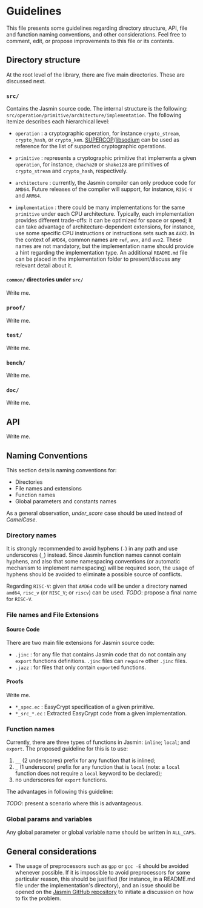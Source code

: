 # Guidelines

This file presents some guidelines regarding directory structure, API, file and function naming conventions, and other considerations. Feel free to comment, edit, or propose improvements to this file or its contents.

## Directory structure

At the root level of the library, there are five main directories. These are discussed next.

### `src/ `
Contains the Jasmin source code. The internal structure is the following: `src/operation/primitive/architecture/implementation`. The following itemize describes each hierarchical level:
 
 * `operation` : a cryptographic operation, for instance `crypto_stream`, `crypto_hash`, or `crypto_kem`. [SUPERCOP](https://bench.cr.yp.to/supercop.html)/[libsodium](https://github.com/jedisct1/libsodium/tree/master/src/libsodium) can be used as reference for the list of supported cryptographic operations.
 
 * `primitive` : represents a cryptographic primitive that implements a given `operation`, for instance, `chacha20` or  `shake128` are primitives of `crypto_stream` and `crypto_hash`, respectively. 
 
 * `architecture` : currently, the Jasmin compiler can only produce code for `AMD64`. Future releases of the compiler will support, for instance, `RISC-V` and `ARM64`.

 * `implementation` : there could be many implementations for the same `primitive` under each CPU architecture. Typically, each implementation provides different trade-offs: it can be optimized for space or speed; it can take advantage of architecture-dependent extensions, for instance, use some specific CPU instructions or instructions sets such as `AVX2`. In the context of `AMD64`, common names are `ref`, `avx`, and `avx2`. These names are not mandatory, but the implementation name should provide a hint regarding the implementation type. An additional `README.md` file can be placed in the implementation folder to present/discuss any relevant detail about it.

#### `common/` directories under `src/`

Write me.

### `proof/`

Write me.

### `test/`

Write me.

### `bench/`

Write me.

### `doc/`

Write me.

## API

Write me.

## Naming Conventions

This section details naming conventions for:
* Directories 
* File names and extensions
* Function names
* Global parameters and constants names

As a general observation, *under_score* case should be used instead of *CamelCase*.

### Directory names

It is strongly recommended to avoid hyphens (`-`) in any path and use underscores (`_`) instead. Since Jasmin function names cannot contain hyphens, and also that some namespacing conventions (or automatic mechanism to implement namespacing) will be required soon, the usage of hyphens should be avoided to eliminate a possible source of conflicts.

Regarding `RISC-V`: given that `AMD64` code will be under a directory named `amd64`, `risc_v` (or `RISC_V`; or `riscv`) can be used. *TODO*: propose a final name for `RISC-V`.

### File names and File Extensions

#### Source Code

There are two main file extensions for Jasmin source code:
* `.jinc` : for any file that contains Jasmin code that do not contain any `export` functions definitions. `.jinc` files can `require` other `.jinc` files.
* `.jazz` : for files that only contain `export`ed functions.

#### Proofs

Write me.

* `*_spec.ec` : EasyCrypt specification of a given primitive.
* `*_src_*.ec` : Extracted EasyCrypt code from a given implementation. 


### Function names

Currently, there are three types of functions in Jasmin: `inline`; `local`; and `export`. The proposed guideline for this is to use:
1. `__` (2 underscores) prefix for any function that is inlined;
2. `_` (1 underscore) prefix for any function that is `local` (note: a `local` function does not require a `local` keyword to be declared);
3. no underscores for `export` functions.

The advantages in following this guideline:

*TODO*: present a scenario where this is advantageous. 

### Global params and variables

Any global parameter or global variable name should be written in `ALL_CAPS`. 


## General considerations

* The usage of preprocessors such as `gpp` or `gcc -E` should be avoided whenever possible. If it is impossible to avoid preprocessors for some particular reason, this should be justified (for instance, in a README.md file under the implementation's directory), and an issue should be opened on the [Jasmin GitHub repository](https://github.com/jasmin-lang/jasmin) to initiate a discussion on how to fix the problem.






